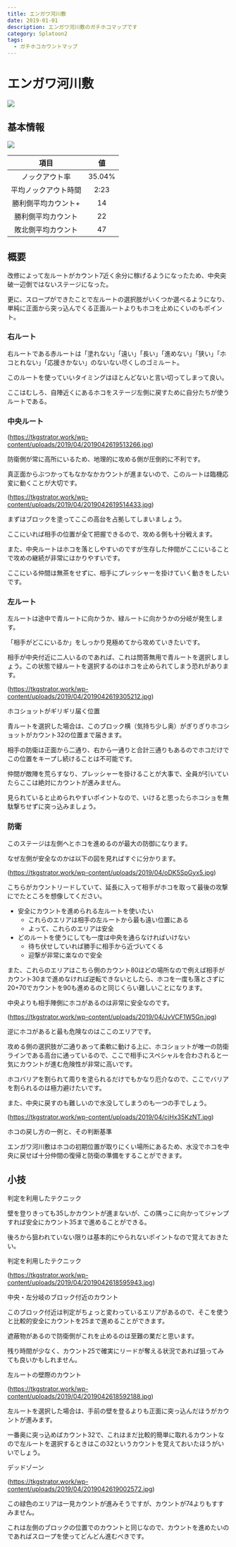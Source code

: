 ```yaml
---
title: エンガワ河川敷
date: 2019-01-01
description: エンガワ河川敷のガチホコマップです
category: Splatoon2
tags:
  - ガチホコカウントマップ
---
```


# エンガワ河川敷

![](https://pbs.twimg.com/media/EcZiBzYX0AAiIhy?format=jpg&name=large)

## 基本情報

![](https://pbs.twimg.com/media/EV-Gf97XgAAVbt7?format=png&name=large)

|         項目         |   値   |
| :------------------: | :----: |
|    ノックアウト率    | 35.04% |
| 平均ノックアウト時間 |  2:23  |
| 勝利側平均カウント+  |   14   |
|  勝利側平均カウント  |   22   |
|  敗北側平均カウント  |   47   |

## 概要

改修によって左ルートがカウント7近く余分に稼げるようになったため、中央突破一辺倒ではないステージになった。

更に、スロープができたことで左ルートの選択肢がいくつか選べるようになり、単純に正面から突っ込んでくる正面ルートよりもホコを止めにくいのもポイント。

### 右ルート

右ルートである赤ルートは「塗れない」「遠い」「長い」「進めない」「狭い」「ホコとれない」「応援きかない」のないない尽くしのゴミルート。

このルートを使っていいタイミングはほとんどないと言い切ってしまって良い。

ここはむしろ、自陣近くにあるホコをステージ左側に戻すために自分たちが使うルートである。

### 中央ルート

(https://tkgstrator.work/wp-content/uploads/2019/04/2019042619513266.jpg)

防衛側が常に高所にいるため、地理的に攻める側が圧倒的に不利です。

真正面からぶつかってもなかなかカウントが進まないので、このルートは臨機応変に動くことが大切です。

(https://tkgstrator.work/wp-content/uploads/2019/04/2019042619514433.jpg)

まずはブロックを塗ってここの高台を占拠してしまいましょう。

ここにいれば相手の位置が全て把握できるので、攻める側も十分戦えます。

また、中央ルートはホコを落としやすいのですが生存した仲間がここにいることで攻めの継続が非常にはかりやすいです。

ここにいる仲間は無茶をせずに、相手にプレッシャーを掛けていく動きをしたいです。

### 左ルート

左ルートは途中で青ルートに向かうか、緑ルートに向かうかの分岐が発生します。

「相手がどこにいるか」をしっかり見極めてから攻めていきたいです。

相手が中央付近に二人いるのであれば、これは問答無用で青ルートを選択しましょう。この状態で緑ルートを選択するのはホコを止められてしまう恐れがあります。

(https://tkgstrator.work/wp-content/uploads/2019/04/2019042619305212.jpg)

ホコショットがギリギリ届く位置

青ルートを選択した場合は、このブロック横（気持ち少し奥）がぎりぎりホコショットがカウント32の位置まで届きます。

相手の防衛は正面から二通り、右から一通りと合計三通りもあるのでホコだけでこの位置をキープし続けることは不可能です。

仲間が敵陣を荒らすなり、プレッシャーを掛けることが大事で、全員が引いていたらここは絶対にカウントが進みません。

見られていると止められやすいポイントなので、いけると思ったらホコショを無駄撃ちせずに突っ込みましょう。

### 防衛

このステージは左側へとホコを進めるのが最大の防御になります。

なぜ左側が安全なのかは以下の図を見ればすぐに分かります。

(https://tkgstrator.work/wp-content/uploads/2019/04/oDK5SpGyx5.jpg)

こちらがカウントリードしていて、延長に入って相手がホコを取って最後の攻撃にでたところを想像してください。

- 安全にカウントを進められる左ルートを使いたい
    - これらのエリアは相手の左ルートから最も遠い位置にある
    - よって、これらのエリアは安全
- どのルートを使うにしても一度は中央を通らなければいけない
    - 待ち伏せしていれば勝手に相手から近づいてくる
    - 迎撃が非常に楽なので安全

また、これらのエリアはこちら側のカウント80ほどの場所なので例えば相手がカウント30まで進めなければ逆転できないとしたら、ホコを一度も落とさずに20+70でカウントを90も進めるのと同じくらい難しいことになります。

中央よりも相手陣側にホコがあるのは非常に安全なのです。

(https://tkgstrator.work/wp-content/uploads/2019/04/JvVCF1W5Gn.jpg)

逆にホコがあると最も危険なのはここのエリアです。

攻める側の選択肢が二通りあって柔軟に動ける上に、ホコショットが唯一の防衛ラインである高台に通っているので、ここで相手にスペシャルを合わされると一気にカウントが進む危険性が非常に高いです。

ホコバリアを割られて周りを塗られるだけでもかなり厄介なので、ここでバリアを割られるのは極力避けたいです。

また、中央に戻すのも難しいので水没してしまうのも一つの手でしょう。

(https://tkgstrator.work/wp-content/uploads/2019/04/cjHx35KzNT.jpg)

ホコの戻し方の一例と、その判断基準

エンガワ河川敷はホコの初期位置が取りにくい場所にあるため、水没でホコを中央に戻せば十分仲間の復帰と防衛の準備をすることができます。

## 小技

判定を利用したテクニック

壁を登りきっても35しかカウントが進まないが、この隅っこに向かってジャンプすれば安全にカウント35まで進めることができる。

後ろから狙われていない限りは基本的にやられないポイントなので覚えておきたい。

判定を利用したテクニック

(https://tkgstrator.work/wp-content/uploads/2019/04/2019042618595943.jpg)

中央・左分岐のブロック付近のカウント

このブロック付近は判定がちょっと変わっているエリアがあるので、そこを使うと比較的安全にカウントを25まで進めることができます。

遮蔽物があるので防衛側がこれを止めるのは至難の業だと思います。

残り時間が少なく、カウント25で確実にリードが奪える状況であれば狙ってみても良いかもしれません。

左ルートの壁際のカウント

(https://tkgstrator.work/wp-content/uploads/2019/04/2019042618592188.jpg)

左ルートを選択した場合は、手前の壁を登るよりも正面に突っ込んだほうがカウントが進みます。

一番奥に突っ込めばカウント32で、これはまだ比較的簡単に取れるカウントなので左ルートを選択するときはこの32というカウントを覚えておいたほうがいいでしょう。

デッドゾーン

(https://tkgstrator.work/wp-content/uploads/2019/04/2019042619002572.jpg)

この緑色のエリアは一見カウントが進みそうですが、カウントが74よりもすすみません。

これは左側のブロックの位置でのカウントと同じなので、カウントを進めたいのであればスロープを使ってどんどん進むべきです。
